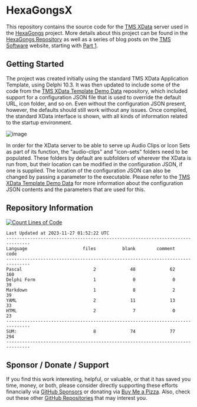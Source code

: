 # HexaGongsX
This repository contains the source code for the [TMS XData](https://www.tmssoftware.com/site/xdata.asp) server used in the  [HexaGongs](https://www.hexagongs.com) project.  More details about this project can be found in the [HexaGongs Repository](https://github.com/500Foods/HexaGongs) as well as a series of blog posts on the [TMS Software](https://www.tmssoftware.com) website, starting with [Part 1](https://www.tmssoftware.com/site/blog.asp?post=1106).

## Getting Started
The project was created initially using the standard TMS XData Application Template, using Delphi 10.3.  It was then updated to include some of the code from the [TMS XData Template Demo Data](https://github.com/500Foods/TMS-XData-TemplateDemoData) repository, which included support for a configuration JSON file that is used to override the default URL, icon folder, and so on.  Even without the configuration JSON present, however, the defaults should still work without any issues.  Once compiled, the standard XData interface is shown, with all kinds of information related to the startup environment.

![image](https://github.com/500Foods/HexaGongsX/assets/41052272/b512db9e-7fd2-4367-b7c0-a5adb7eba46e)

In order for the XData server to be able to serve up Audio Clips or Icon Sets as part of its function, the "audio-clips" and "icon-sets" folders need to be populated.  These folders by default are subfolders of wherever the XData is run from, but their location can be modified in the configuration JSON, if one is supplied.  The location of the configuration JSON can also be changed by passing a parameter to the executable. Please refer to the [TMS XData Template Demo Data](https://github.com/500Foods/TMS-XData-TemplateDemoData) for more information about the configuration JSON contents and the parameters that are used for this.

## Repository Information
[![Count Lines of Code](https://github.com/500Foods/HexaGongsX/actions/workflows/main.yml/badge.svg)](https://github.com/500Foods/HexaGongsX/actions/workflows/main.yml)
<!--CLOC-START -->
```
Last Updated at 2023-11-27 01:52:22 UTC
-------------------------------------------------------------------------------
Language                     files          blank        comment           code
-------------------------------------------------------------------------------
Pascal                           2             48             62            160
Delphi Form                      1              0              0             39
Markdown                         1              8              2             39
YAML                             2             11             13             33
HTML                             2              7              0             23
-------------------------------------------------------------------------------
SUM:                             8             74             77            294
-------------------------------------------------------------------------------
```
<!--CLOC-END-->

## Sponsor / Donate / Support
If you find this work interesting, helpful, or valuable, or that it has saved you time, money, or both, please consider directly supporting these efforts financially via [GitHub Sponsors](https://github.com/sponsors/500Foods) or donating via [Buy Me a Pizza](https://www.buymeacoffee.com/andrewsimard500). Also, check out these other [GitHub Repositories](https://github.com/500Foods?tab=repositories&q=&sort=stargazers) that may interest you.

